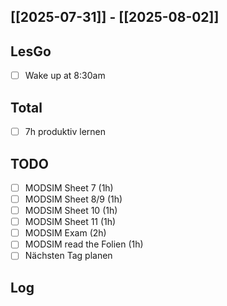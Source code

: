 ## [[2025-07-31]] - [[2025-08-02]]
## LesGo
- [ ] Wake up at 8:30am
## Total
- [ ] 7h produktiv lernen 
## TODO
- [ ] MODSIM Sheet 7 (1h)
- [ ] MODSIM Sheet 8/9 (1h)
- [ ] MODSIM Sheet 10 (1h)
- [ ] MODSIM Sheet 11 (1h)
- [ ] MODSIM Exam (2h)
- [ ] MODSIM read the Folien (1h)
- [ ] Nächsten Tag planen

## Log
